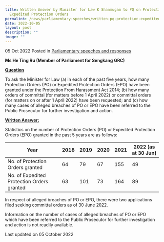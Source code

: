 ```yaml
---
title: Written Answer by Minister for Law K Shanmugam to PQ on Protection and
  Expedited Protection Orders
permalink: /news/parliamentary-speeches/written-pq-protection-expedited-and-protection-orders-under-PHC-act/
date: 2022-10-05
layout: post
description: ""
image: ""
---
```

05 Oct 2022 Posted in [Parliamentary speeches and responses](/news/parliamentary-speeches)

**Ms He Ting Ru (Member of Parliament for Sengkang GRC)**

**<b><u>Question</u></b>**

To ask the Minister for Law (a) in each of the past five years, how many Protection Orders (PO) or Expedited Protection Orders (EPO) have been granted under the Protection From Harassment Act 2014; (b) how many orders of committal (for matters before 1 April 2022) or committal orders (for matters on or after 1 April 2022) have been requested; and (c) how many cases of alleged breaches of PO or EPO have been referred to the Public Prosecutor for further investigation and action.

**<b><u>Written Answer:</u></b>** 

Statistics on the number of Protection Orders (PO) or Expedited Protection Orders (EPO) granted in the past 5 years are as follows:

|Year|2018|2019|2020|2021|2022 (as at 30 Jun)
|----------------|-------------------------------|-----------------------------|-------------------------------|-----------------------------|-------------------------------|
|No. of Protection Orders granted|64|79|67|155|49|
|No. of Expedited Protection Orders granted|63|101|73|164|89|

In respect of alleged breaches of PO or EPO, there were two applications filed seeking committal orders as of 30 June 2022.

Information on the number of cases of alleged breaches of PO or EPO which have been referred to the Public Prosecutor for further investigation and action is not readily available. 

<p class="right-side-updated">Last updated on 05 October 2022</p>